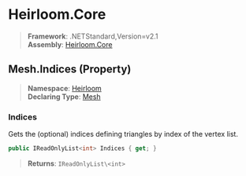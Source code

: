# Heirloom.Core

> **Framework**: .NETStandard,Version=v2.1  
> **Assembly**: [Heirloom.Core][0]

## Mesh.Indices (Property)

> **Namespace**: [Heirloom][0]  
> **Declaring Type**: [Mesh][1]

### Indices

Gets the (optional) indices defining triangles by index of the vertex list.

```cs
public IReadOnlyList<int> Indices { get; }
```

> **Returns**: `IReadOnlyList\<int>`

[0]: ../../../Heirloom.Core.md
[1]: ../Mesh.md
